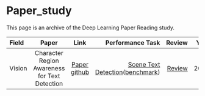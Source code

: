 # Paper_study
This page is an archive of the Deep Learning Paper Reading study.
 
| Field | Paper | Link | Performance Task | Review | Year |
|:---------------|:-------------:|:-------------:|-------------:|-------------:|-------------:|
| Vision | Character Region Awareness for Text Detection | [Paper](https://arxiv.org/pdf/1904.01941.pdf) <br> [github](https://github.com/clovaai/CRAFT-pytorch) | [Scene Text Detection](https://paperswithcode.com/task/scene-text-detection)([benchmark](https://paperswithcode.com/paper/character-region-awareness-for-text-detection)) | [Review](https://velog.io/@kunha98/Character-Region-Awareness-for-Text-Detection) | 2019 |

